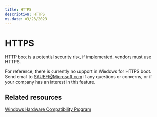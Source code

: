 ```yaml
---
title: HTTPS
description: HTTPS
ms.date: 03/23/2023
---
```


# HTTPS

HTTP boot is a potential security risk, if implemented, vendors must use HTTPS.

For reference, there is currently no support in Windows for HTTPS boot. Send email to <SAUEFI@Microsoft.com> if any questions or concerns, or if your company has an interest in this feature.

## Related resources

[Windows Hardware Compatibility Program](/windows-hardware/design/compatibility/)
